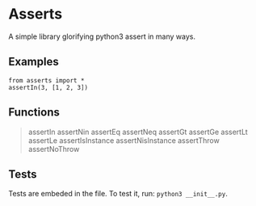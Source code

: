 # Asserts

A simple library glorifying python3 assert in many ways.

## Examples

```python3
from asserts import *
assertIn(3, [1, 2, 3])
```

## Functions

> assertIn
> assertNin
> assertEq
> assertNeq
> assertGt
> assertGe
> assertLt
> assertLe
> assertIsInstance
> assertNisInstance
> assertThrow
> assertNoThrow

## Tests

Tests are embeded in the file. To test it, run: `python3 __init__.py`.
